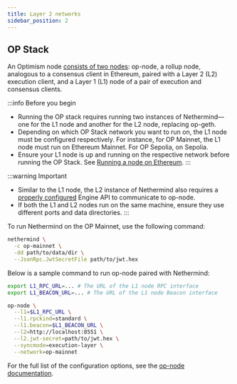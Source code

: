 ```yaml
---
title: Layer 2 networks
sidebar_position: 2
---
```


## OP Stack

An Optimism node [consists of two nodes](https://docs.optimism.io/builders/node-operators/architecture): op-node, a rollup node, analogous to a consensus client in Ethereum, paired with a Layer 2 (L2) execution client, and a Layer 1 (L1) node of a pair of execution and consensus clients.

:::info Before you begin
- Running the OP stack requires running two instances of Nethermind—one for the L1 node and another for the L2 node, replacing op-geth.
- Depending on which OP Stack network you want to run on, the L1 node must be configured respectively. For instance, for OP Mainnet, the L1 node must run on Ethereum Mainnet. For OP Sepolia, on Sepolia.
- Ensure your L1 node is up and running on the respective network before running the OP Stack. See [Running a node on Ethereum](running-node.md#ethereum).
:::

:::warning Important
- Similar to the L1 node, the L2 instance of Nethermind also requires a [properly configured](consensus-clients.md#configuring-json-rpc-interface) Engine API to communicate to op-node.
- If both the L1 and L2 nodes run on the same machine, ensure they use different ports and data directories.
:::

To run Nethermind on the OP Mainnet, use the following command:

```bash
nethermind \
  -c op-mainnet \
  -dd path/to/data/dir \
  --JsonRpc.JwtSecretFile path/to/jwt.hex
```

Below is a sample command to run op-node paired with Nethermind:

```bash
export L1_RPC_URL=... # The URL of the L1 node RPC interface
export L1_BEACON_URL=... # The URL of the L1 node Beacon interface

op-node \
  --l1=$L1_RPC_URL \
  --l1.rpckind=standard \
  --l1.beacon=$L1_BEACON_URL \
  --l2=http://localhost:8551 \
  --l2.jwt-secret=path/to/jwt.hex \
  --syncmode=execution-layer \
  --network=op-mainnet
```

For the full list of the configuration options, see the [op-node documentation](https://docs.optimism.io/builders/node-operators/configuration/consensus-config).

